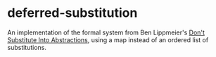 # deferred-substitution

An implementation of the formal system from Ben Lippmeier's [Don't Substitute Into Abstractions](http://benl.ouroborus.net/papers/2016-dsim/lambda-dsim-20160328.pdf), using a map instead of an ordered list of substitutions.
